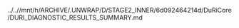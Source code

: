 ../..//mnt/h/ARCHIVE/.UNWRAP/D/STAGE2_INNER/6d092464214d/DuRiCore/DURI_DIAGNOSTIC_RESULTS_SUMMARY.md